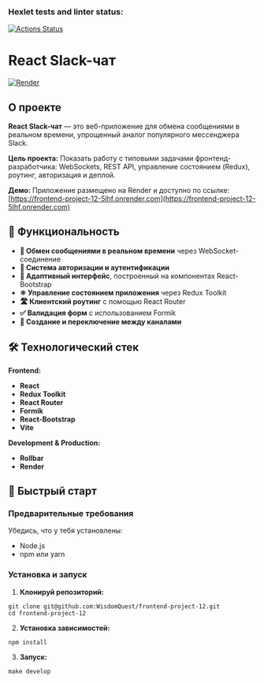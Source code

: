 ### Hexlet tests and linter status:
[![Actions Status](https://github.com/WisdomQuest/frontend-project-12/actions/workflows/hexlet-check.yml/badge.svg)](https://github.com/WisdomQuest/frontend-project-12/actions)

# React Slack-чат
[![Render](https://img.shields.io/badge/Render-Deployed-brightgreen)](https://frontend-project-12-5lhf.onrender.com)

## О проекте

**React Slack-чат** — это веб-приложение для обмена сообщениями в реальном времени, упрощенный аналог популярного мессенджера Slack.

**Цель проекта:** Показать работу с типовыми задачами фронтенд-разработчика: WebSockets, REST API, управление состоянием (Redux), роутинг, авторизация и деплой.

**Демо:** Приложение размещено на Render и доступно по ссылке: [https://frontend-project-12-5lhf.onrender.com](https://frontend-project-12-5lhf.onrender.com)

## 🚀 Функциональность

- **💬 Обмен сообщениями в реальном времени** через WebSocket-соединение
- **🔐 Система авторизации и аутентификации**
- **📱 Адаптивный интерфейс**, построенный на компонентах React-Bootstrap
- **⚛️ Управление состоянием приложения** через Redux Toolkit
- **🛣️ Клиентский роутинг** с помощью React Router
- **✅ Валидация форм** с использованием Formik
- **👥 Создание и переключение между каналами**

## 🛠 Технологический стек

**Frontend:**

- **React**
- **Redux Toolkit**
- **React Router**
- **Formik**
- **React-Bootstrap**
- **Vite**

**Development & Production:**

- **Rollbar**
- **Render**

## 🚀 Быстрый старт

### Предварительные требования

Убедись, что у тебя установлены:

- Node.js
- npm или yarn

### Установка и запуск

1. **Клонируй репозиторий:**

```
git clone git@github.com:WisdomQuest/frontend-project-12.git
cd frontend-project-12
```

2. **Установка зависимостей:**

```
npm install
```

3. **Запуск:**

```
make develop
```
